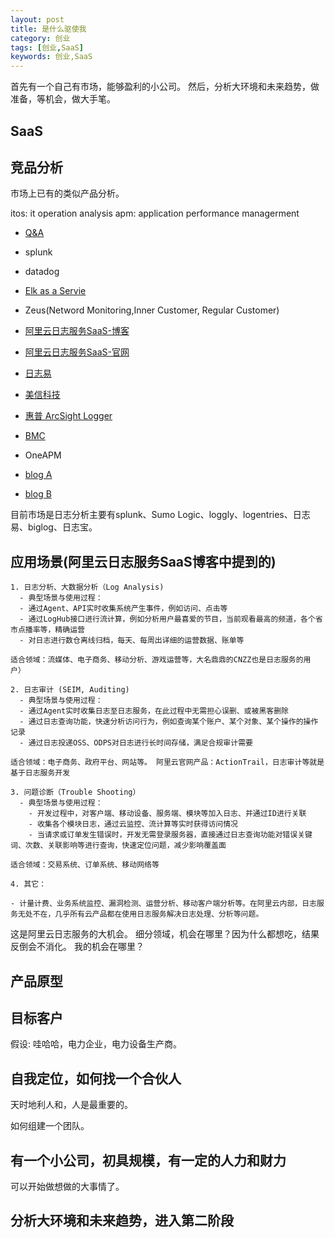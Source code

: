 ```yaml
---
layout: post
title: 是什么驱使我
category: 创业
tags: [创业,SaaS]
keywords: 创业,SaaS
---
```


首先有一个自己有市场，能够盈利的小公司。
然后，分析大环境和未来趋势，做准备，等机会，做大手笔。


## SaaS

## 竞品分析

市场上已有的类似产品分析。

itos: it operation analysis
apm: application performance managerment

- [Q&A](https://www.rizhiyi.com/products/questions.html)

- splunk
- datadog
- [Elk as a Servie](http://logz.io/)
- Zeus(Netword Monitoring,Inner Customer, Regular Customer)
- [阿里云日志服务SaaS-博客](https://yq.aliyun.com/articles/292)
- [阿里云日志服务SaaS-官网](https://www.aliyun.com/product/sls)
- [日志易](https://www.rizhiyi.com/)
- [美信科技](http://www.mxsoft.com/)
- [惠普 ArcSight Logger]()
- [BMC](http://www.bmcsoftware.cn/)
- OneAPM
- [blog A](http://www.codeceo.com/article/7-monitor-tools.html)
- [blog B](http://www.weixinrensheng.com/v1668uD5/)

目前市场是日志分析主要有splunk、Sumo Logic、loggly、logentries、日志易、biglog、日志宝。

## 应用场景(阿里云日志服务SaaS博客中提到的)

```
1. 日志分析、大数据分析（Log Analysis)
  - 典型场景与使用过程：
  - 通过Agent、API实时收集系统产生事件，例如访问、点击等
  - 通过LogHub接口进行流计算，例如分析用户最喜爱的节目，当前观看最高的频道，各个省市点播率等，精确运营
  - 对日志进行数仓离线归档，每天、每周出详细的运营数据、账单等

适合领域：流媒体、电子商务、移动分析、游戏运营等，大名鼎鼎的CNZZ也是日志服务的用户）

2. 日志审计 (SEIM, Auditing)
  - 典型场景与使用过程：
  - 通过Agent实时收集日志至日志服务，在此过程中无需担心误删、或被黑客删除
  - 通过日志查询功能，快速分析访问行为，例如查询某个账户、某个对象、某个操作的操作记录
  - 通过日志投递OSS、ODPS对日志进行长时间存储，满足合规审计需要

适合领域：电子商务、政府平台、网站等。 阿里云官网产品：ActionTrail，日志审计等就是基于日志服务开发

3. 问题诊断（Trouble Shooting）
  - 典型场景与使用过程：
    - 开发过程中，对客户端、移动设备、服务端、模块等加入日志、并通过ID进行关联
    - 收集各个模块日志，通过云监控、流计算等实时获得访问情况
    - 当请求或订单发生错误时，开发无需登录服务器，直接通过日志查询功能对错误关键词、次数、关联影响等进行查询，快速定位问题，减少影响覆盖面

适合领域：交易系统、订单系统、移动网络等

4. 其它：

- 计量计费、业务系统监控、漏洞检测、运营分析、移动客户端分析等。在阿里云内部，日志服务无处不在，几乎所有云产品都在使用日志服务解决日志处理、分析等问题。

```
这是阿里云日志服务的大机会。
细分领域，机会在哪里？因为什么都想吃，结果反倒会不消化。
我的机会在哪里？

## 产品原型


## 目标客户

假设: 哇哈哈，电力企业，电力设备生产商。

## 自我定位，如何找一个合伙人

天时地利人和，人是最重要的。

如何组建一个团队。

## 有一个小公司，初具规模，有一定的人力和财力

可以开始做想做的大事情了。


## 分析大环境和未来趋势，进入第二阶段


